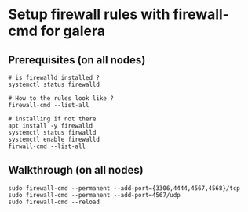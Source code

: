# Setup firewall rules with firewall-cmd for galera 

## Prerequisites (on all nodes)

```
# is firewalld installed ?
systemctl status firewalld 

# How to the rules look like ? 
firewall-cmd --list-all 

# installing if not there 
apt install -y firewalld
systemctl status firwalld 
systemctl enable firewalld
firwall-cmd --list-all 
```

## Walkthrough (on all nodes) 
```
sudo firewall-cmd --permanent --add-port={3306,4444,4567,4568}/tcp
sudo firewall-cmd --permanent --add-port=4567/udp
sudo firewall-cmd --reload
```
